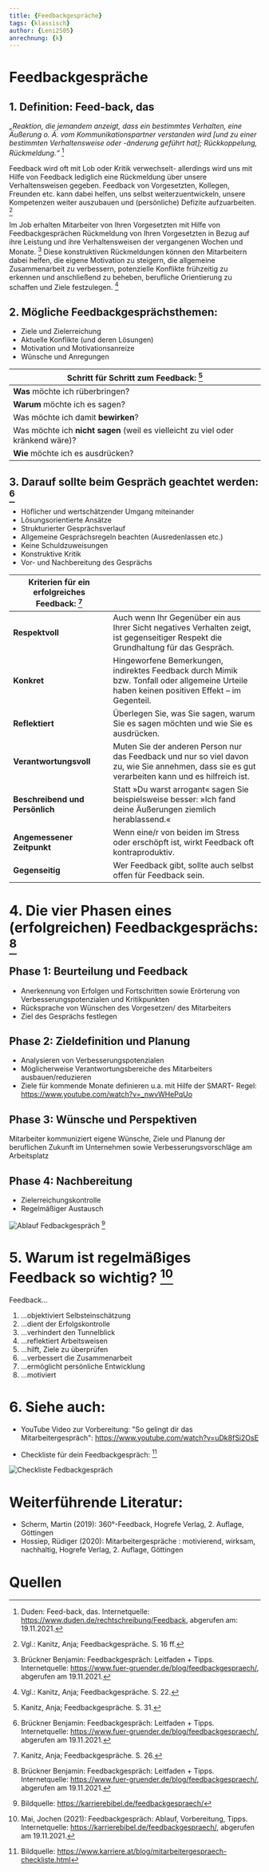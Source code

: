 ```yaml
---
title: {Feedbackgespräche}
tags: {klassisch}
author: {Leni2505}
anrechnung: {k}
---
```



# Feedbackgespräche
## 1. Definition: Feed-back, das
*„Reaktion, die jemandem anzeigt, dass ein bestimmtes Verhalten, eine Äußerung o. Ä. vom Kommunikationspartner verstanden wird [und zu einer bestimmten Verhaltensweise oder -änderung geführt hat]; Rückkoppelung, Rückmeldung.“* [^1]




Feedback wird oft mit Lob oder Kritik verwechselt- allerdings wird uns mit Hilfe von Feedback lediglich eine Rückmeldung über unsere Verhaltensweisen gegeben. 
Feedback von Vorgesetzten, Kollegen, Freunden etc. kann dabei helfen, uns selbst weiterzuentwickeln, unsere Kompetenzen weiter auszubauen und (persönliche) Defizite aufzuarbeiten. [^2]

Im Job erhalten Mitarbeiter von Ihren Vorgesetzten mit Hilfe von Feedbackgesprächen Rückmeldung von Ihren Vorgesetzten in Bezug auf ihre Leistung und ihre Verhaltensweisen der vergangenen Wochen und Monate. [^3]
Diese konstruktiven Rückmeldungen können den Mitarbeitern dabei helfen, die eigene Motivation zu steigern, die allgemeine Zusammenarbeit zu verbessern, potenzielle Konflikte frühzeitig zu erkennen und anschließend zu beheben, berufliche Orientierung zu schaffen und Ziele festzulegen. [^4]


## 2. Mögliche Feedbackgesprächsthemen:

*	Ziele und Zielerreichung
*	Aktuelle Konflikte (und deren Lösungen)
*	Motivation und Motivationsanreize
*	Wünsche und Anregungen


| **Schritt für Schritt zum Feedback:** [^5]|  
| ------------- |
| **Was** möchte ich rüberbringen?|
| **Warum** möchte ich es sagen?|
| Was möchte ich damit **bewirken**?|
| Was möchte ich **nicht sagen** (weil es vielleicht zu viel oder kränkend wäre)?|
| **Wie** möchte ich es ausdrücken?|


## 3. Darauf sollte beim Gespräch geachtet werden: [^6]

*	Höflicher und wertschätzender Umgang miteinander
*	Lösungsorientierte Ansätze
*	Strukturierter Gesprächsverlauf
*	Allgemeine Gesprächsregeln beachten (Ausredenlassen etc.)
*	Keine Schuldzuweisungen
*	Konstruktive Kritik 
*	Vor- und Nachbereitung des Gesprächs


| Kriterien für ein erfolgreiches Feedback: [^7] | | 
| -------------------- | ------------- |
| **Respektvoll**| Auch wenn Ihr Gegenüber ein aus Ihrer Sicht negatives Verhalten zeigt, ist gegenseitiger Respekt die Grundhaltung für das Gespräch.|
| **Konkret**| Hingeworfene Bemerkungen, indirektes Feedback durch Mimik bzw. Tonfall oder allgemeine Urteile haben keinen positiven Effekt – im Gegenteil.|
| **Reflektiert**| Überlegen Sie, was Sie sagen, warum Sie es sagen möchten und wie Sie es ausdrücken.|
| **Verantwortungsvoll**| Muten Sie der anderen Person nur das Feedback und nur so viel davon zu, wie Sie annehmen, dass sie es gut verarbeiten kann und es hilfreich ist.|
| **Beschreibend und Persönlich**| Statt »Du warst arrogant« sagen Sie beispielsweise besser: »Ich fand deine Äußerungen ziemlich herablassend.«|
| **Angemessener Zeitpunkt**| Wenn eine/r von beiden im Stress oder erschöpft ist, wirkt Feedback oft kontraproduktiv.|
| **Gegenseitig**| Wer Feedback gibt, sollte auch selbst offen für Feedback sein.|


# 4. Die vier Phasen eines (erfolgreichen) Feedbackgesprächs: [^8] 
## Phase 1: Beurteilung und Feedback

*	Anerkennung von Erfolgen und Fortschritten sowie Erörterung von Verbesserungspotenzialen und Kritikpunkten
*	Rücksprache von Wünschen des Vorgesetzen/ des Mitarbeiters 
*	Ziel des Gesprächs festlegen

## Phase 2: Zieldefinition und Planung

*	Analysieren von Verbesserungspotenzialen 
*	Möglicherweise Verantwortungsbereiche des Mitarbeiters ausbauen/reduzieren 
* Ziele für kommende Monate definieren
u.a. mit Hilfe der SMART- Regel: https://www.youtube.com/watch?v=_nwvWHePqUo

## Phase 3: Wünsche und Perspektiven 

Mitarbeiter kommuniziert eigene Wünsche, Ziele und Planung der beruflichen Zukunft im Unternehmen sowie Verbesserungsvorschläge am Arbeitsplatz

## Phase 4: Nachbereitung

*	Zielerreichungskontrolle 
*	Regelmäßiger Austausch 




![Ablauf Fedbackgespräch](Feedbackgespräche/fbg-ablauf.jpeg) [^9]




# 5. Warum ist regelmäßiges Feedback so wichtig? [^10] 

Feedback...
<ol>
<li>...objektiviert Selbsteinschätzung</li>
<li>...dient der Erfolgskontrolle</li>
<li>...verhindert den Tunnelblick</li>
<li>...reflektiert Arbeitsweisen</li>
<li>...hilft, Ziele zu überprüfen</li>
<li>...verbessert die Zusammenarbeit</li>
<li>...ermöglicht persönliche Entwicklung</li>
<li>...motiviert</li>
</ol>


# 6. Siehe auch:

  * YouTube Video zur Vorbereitung:
  "So gelingt dir das Mitarbeitergespräch": https://www.youtube.com/watch?v=uDk8fSi2OsE

  * Checkliste für dein Feedbackgespräch: [^11] 

  ![Checkliste Fedbackgespräch](Feedbackgespräche/Mitarbeitergespraech-Checkliste-724x1024.jpeg)


# Weiterführende Literatur: 
* Scherm, Martin (2019): 360°-Feedback, Hogrefe Verlag, 2. Auflage, Göttingen
* Hossiep, Rüdiger (2020): Mitarbeitergespräche : motivierend, wirksam, nachhaltig, Hogrefe Verlag, 2. Auflage, Göttingen


# Quellen

[^1]: Duden: Feed-back, das. Internetquelle: https://www.duden.de/rechtschreibung/Feedback, abgerufen am: 19.11.2021.
[^2]: Vgl.: Kanitz, Anja; Feedbackgespräche. S. 16 ff.
[^3]: Brückner Benjamin: Feedbackgespräch: Leitfaden + Tipps. Internetquelle: https://www.fuer-gruender.de/blog/feedbackgespraech/, abgerufen am 19.11.2021.
[^4]: Vgl.: Kanitz, Anja; Feedbackgespräche. S. 22.
[^5]: Kanitz, Anja; Feedbackgespräche. S. 31.
[^6]: Brückner Benjamin: Feedbackgespräch: Leitfaden + Tipps. Internetquelle: https://www.fuer-gruender.de/blog/feedbackgespraech/, abgerufen am 19.11.2021.
[^7]: Kanitz, Anja; Feedbackgespräche. S. 26.
[^8]: Brückner Benjamin: Feedbackgespräch: Leitfaden + Tipps. Internetquelle: https://www.fuer-gruender.de/blog/feedbackgespraech/, abgerufen am 19.11.2021.
[^9]: Bildquelle: https://karrierebibel.de/feedbackgespraech/
[^10]: Mai, Jochen (2021): Feedbackgespräch: Ablauf, Vorbereitung, Tipps. Internetquelle: https://karrierebibel.de/feedbackgespraech/, abgerufen am 19.11.2021.
[^11]: Bildquelle: https://www.karriere.at/blog/mitarbeitergespraech-checkliste.html

